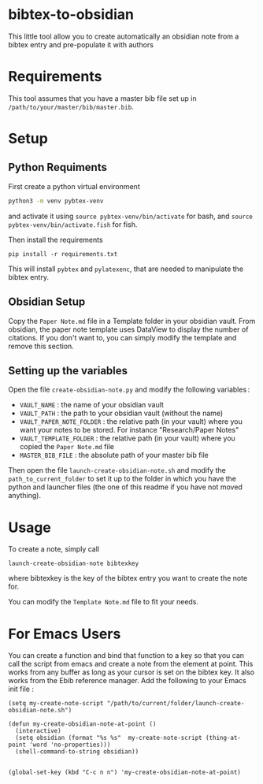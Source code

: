 # bibtex-to-obsidian
This little tool allow you to create automatically an obsidian note from a bibtex entry and pre-populate it with authors

# Requirements
This tool assumes that you have a master bib file set up in `/path/to/your/master/bib/master.bib`.

# Setup
## Python Requiments
First create a python virtual environment
```bash
python3 -m venv pybtex-venv
```
and activate it using `source pybtex-venv/bin/activate` for bash, and `source pybtex-venv/bin/activate.fish` for fish.

Then install the requirements 
```
pip install -r requirements.txt
```
This will install `pybtex` and `pylatexenc`, that are needed to manipulate the bibtex entry.

## Obsidian Setup
Copy the `Paper Note.md` file in a Template folder in your obsidian vault.
From obsidian, the paper note template uses DataView to display the number of citations. If you don't want to, you can simply modify the template and remove this section.

## Setting up the variables
Open the file `create-obsidian-note.py` and modify the following variables :
- `VAULT_NAME` : the name of your obsidian vault
- `VAULT_PATH` : the path to your obsidian vault (without the name)
- `VAULT_PAPER_NOTE_FOLDER` : the relative path (in your vault) where you want your notes to be stored. For instance "Research/Paper Notes"
- `VAULT_TEMPLATE_FOLDER` : the relative path (in your vault) where you copied the `Paper Note.md` file
- `MASTER_BIB_FILE` : the absolute path of your master bib file

Then open the file `launch-create-obsidian-note.sh` and modify the `path_to_current_folder` to set it up to the folder in which you have the python and launcher files (the one of this readme if you have not moved anything).

# Usage
To create a note, simply call
```
launch-create-obsidian-note bibtexkey
```
where bibtexkey is the key of the bibtex entry you want to create the note for.

You can modify the `Template Note.md` file to fit your needs.

# For Emacs Users
You can create a function and bind that function to a key so that you can call the script from emacs and create a note from the element at point. This works from any buffer as long as your cursor is set on the bibtex key. It also works from the Ebib reference manager. Add the following to your Emacs init file :

```
(setq my-create-note-script "/path/to/current/folder/launch-create-obsidian-note.sh")

(defun my-create-obsidian-note-at-point ()
  (interactive)
  (setq obsidian (format "%s %s"  my-create-note-script (thing-at-point 'word 'no-properties)))
  (shell-command-to-string obsidian))


(global-set-key (kbd "C-c n n") 'my-create-obsidian-note-at-point)
```
